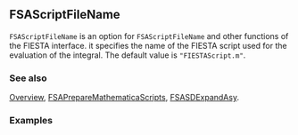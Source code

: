 ```mathematica
 
```

## FSAScriptFileName

`FSAScriptFileName` is an option for `FSAScriptFileName` and other functions of the FIESTA interface. it specifies the name of the FIESTA script used for the evaluation of the integral. The default value is `"FIESTAScript.m"`.

### See also

[Overview](Extra/FeynHelpers.md), [FSAPrepareMathematicaScripts](FSAPrepareMathematicaScripts.md), [FSASDExpandAsy](FSASDExpandAsy.md).

### Examples